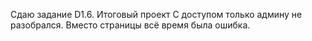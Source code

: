 Сдаю задание
D1.6. Итоговый проект
С доступом только админу не разобрался. Вместо страницы всё время была ошибка.
